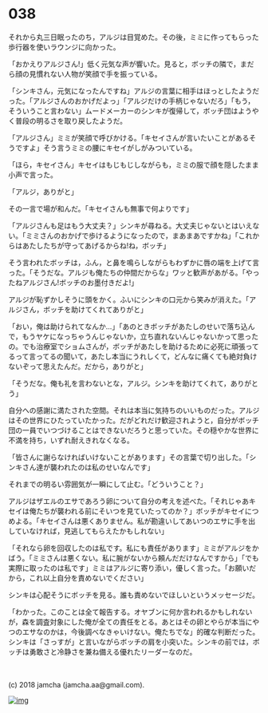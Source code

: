 # 038

それから丸三日眠ったのち，アルジは目覚めた。その後，ミミに作ってもらった歩行器を使いラウンジに向かった。  

「おかえりアルジさん!」低く元気な声が響いた。見ると，ボッチの隣で，まだら顔の見慣れない人物が笑顔で手を振っている。  

「シンキさん，元気になったんですね」アルジの言葉に相手はほっとしたようだった。「アルジさんのおかげだよっ」「アルジだけの手柄じゃないだろ」「もう，そういうこと言わない」ムードメーカーのシンキが復帰して，ボッチ団はようやく普段の明るさを取り戻したようだ。  

「アルジさん」ミミが笑顔で呼びかける。「キセイさんが言いたいことがあるそうですよ」そう言うミミの腰にキセイがしがみついている。  

「ほら，キセイさん」キセイはもじもじしながらも，ミミの服で顔を隠したまま小声で言った。  

「アルジ，ありがと」  

その一言で場が和んだ。「キセイさんも無事で何よりです」  

「アルジさんも足はもう大丈夫？」シンキが尋ねる。大丈夫じゃないとはいえない。「ミミさんのおかげで歩けるようになったので，まあまあですかね」「これからはあたしたちが守ってあげるからね!ね，ボッチ」  

そう言われたボッチは，ふん，と鼻を鳴らしながらもわずかに唇の端を上げて言った。「そうだな。アルジも俺たちの仲間だからな」ワッと歓声があがる。「やったねアルジさん!ボッチのお墨付きだよ!」  

アルジが恥ずかしそうに頭をかく。ふいにシンキの口元から笑みが消えた。「アルジさん，ボッチを助けてくれてありがと」  

「おい，俺は助けられてなんか…」「あのときボッチがあたしのせいで落ち込んで，もうヤケになっちゃうんじゃないか，立ち直れないんじゃないかって思ったの。でも治療室でショムさんが，ボッチがあたしを助けるために必死に頑張ってるって言ってるの聞いて，あたし本当にうれしくて，どんなに痛くても絶対負けないぞって思えたんだ。だから，ありがと」  

「そうだな。俺も礼を言わないとな，アルジ。シンキを助けてくれて，ありがとう」  

自分への感謝に満たされた空間。それは本当に気持ちのいいものだった。アルジはその世界にひたっていたかった。だがどれだけ歓迎されようと，自分がボッチ団の一員でいつづけることはできないだろうと思っていた。その穏やかな世界に不満を持ち，いずれ耐えきれなくなる。  

「皆さんに謝らなければいけないことがあります」その言葉で切り出した。「シンキさん達が襲われたのは私のせいなんです」  

それまでの明るい雰囲気が一瞬にして止む。「どういうこと？」  

アルジはザエルのエサであろう卵について自分の考えを述べた。「それじゃあキセイは俺たちが襲われる前にそいつを見ていたってのか？」ボッチがキセイにつめよる。「キセイさんは悪くありません。私が勘違いしてあいつのエサに手を出していなければ，見逃してもらえたかもしれない」  

「それなら卵を回収したのは私です。私にも責任があります」ミミがアルジをかばう。「ミミさんは悪くない。私に腕がないから頼んだだけなんですから」「でも実際に取ったのは私です」ミミはアルジに寄り添い，優しく言った。「お願いだから，これ以上自分を責めないでください」  

シンキは心配そうにボッチを見る。誰も責めないでほしいというメッセージだ。  

「わかった。このことは全て報告する。オヤブンに何か言われるかもしれないが，森を調査対象にした俺が全ての責任をとる。あとはその卵とやらが本当にやつのエサなのかは，今後調べなきゃいけない。俺たちでな」的確な判断だった。シンキは「さっすが」と言いながらボッチの肩を小突いた。シンキの前では，ボッチは勇敢さと冷静さを兼ね備える優れたリーダーなのだ。  

<br>  
<br>  
(c) 2018 jamcha (jamcha.aa@gmail.com).  

[![img](http://i.creativecommons.org/l/by-nc-sa/4.0/88x31.png)](http://creativecommons.org/licenses/by-nc-sa/4.0/deed)
